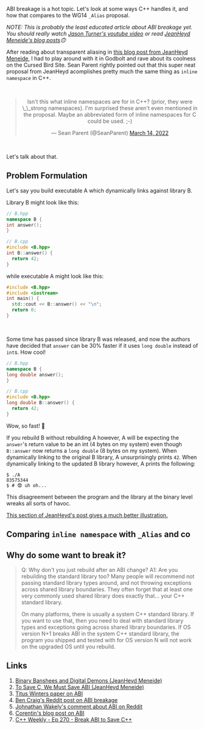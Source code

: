 <!--
layout: post
title: JAABIBP (Just Another ABI Blog Post)
permalink: /jaabibp
category: c, c++
wip: true
cat: cs
-->

ABI breakage is a hot topic. Let's look at some ways C++ handles it, and how that compares to the WG14 `_Alias` proposal.

*NOTE: This is probably the least educated article about ABI breakage yet. You should really watch [Jason Turner's youtube video](https://youtu.be/By7b19YIv8Q) or read [JeanHeyd Meneide's blog posts](https://thephd.dev/to-save-c-we-must-save-abi-fixing-c-function-abi)🙃*


After reading about transparent aliasing in [this blog post from JeanHeyd Meneide](https://thephd.dev/to-save-c-we-must-save-abi-fixing-c-function-abi), I had to play around with it in Godbolt and rave about its coolness on the Cursed Bird Site.
Sean Parent rightly pointed out that this super neat proposal from JeanHeyd acomplishes pretty much the same thing as `inline namespace` in C++.

<br>

<center>
<blockquote class="twitter-tweet"><p lang="en" dir="ltr">Isn't this what inline namespaces are for in C++? (prior, they were \_\_strong namespaces). I'm surprised these aren't even mentioned in the proposal. Maybe an abbreviated form of inline namespaces for C could be used. ;-)</p>&mdash; Sean Parent (@SeanParent) <a href="https://twitter.com/SeanParent/status/1503471201833738240?ref_src=twsrc%5Etfw">March 14, 2022</a></blockquote> <script async src="https://platform.twitter.com/widgets.js" charset="utf-8"></script>
</center>

<br>

Let's talk about that.

## Problem Formulation

Let's say you build executable A which dynamically links against library B.

Library B might look like this:
```cpp
// B.hpp
namespace B {
int answer();
}

// B.cpp
#include <B.hpp>
int B::answer() {
  return 42;
}
```

while executable A might look like this:
```cpp
#include <B.hpp>
#include <iostream>
int main() {
  std::cout << B::answer() << "\n";
  return 0;
}
```

<br>

Some time has passed since library B was released, and now the authors have decided that `answer` can be 30% faster if it uses `long double` instead of `int`s.
How cool!

```cpp
// B.hpp
namespace B {
long double answer();
}

// B.cpp
#include <B.hpp>
long double B::answer() {
  return 42;
}
```

Wow, so fast! 🚀

If you rebuild B without rebuilding A however, A will be expecting the `answer`'s return value to be an int (4 bytes on my system) even though `B::answer` now returns a `long double` (8 bytes on my system).
When dynamically linking to the original B library, A unsurprisingly prints `42`.
When dynamically linking to the updated B library however, A prints the following:

```console
$ ./A
83575344
$ # 😨 uh oh...
```

This disagreement between the program and the library at the binary level wreaks all sorts of havoc.

[This section of JeanHeyd's post gives a much better illustration.](https://thephd.dev/binary-banshees-digital-demons-abi-c-c++-help-me-god-please#abi-even-simpler)

## Comparing `inline namespace` with `_Alias` and co



## Why do some want to break it?

> Q: Why don't you just rebuild after an ABI change?
> A1: Are you rebuilding the standard library too?
> Many people will recommend not passing standard library types around, and not throwing exceptions across shared library boundaries. They often forget that at least one very commonly used shared library does exactly that... your C++ standard library.
> 
> On many platforms, there is usually a system C++ standard library. If you want to use that, then you need to deal with standard library types and exceptions going across shared library boundaries. If OS version N+1 breaks ABI in the system C++ standard library, the program you shipped and tested with for OS version N will not work on the upgraded OS until you rebuild.


## Links

1. [Binary Banshees and Digital Demons (JeanHeyd Meneide)](https://thephd.dev/binary-banshees-digital-demons-abi-c-c++-help-me-god-please)
1. [To Save C, We Must Save ABI (JeanHeyd Meneide)](https://thephd.dev/to-save-c-we-must-save-abi-fixing-c-function-abi)
1. [Titus Winters paper on ABI](http://www.open-std.org/jtc1/sc22/wg21/docs/papers/2020/p2028r0.pdf)
1. [Ben Craig's Reddit post on ABI breakage](https://www.reddit.com/r/cpp/comments/fc2qqv/abi_breaks_not_just_about_rebuilding/)
1. [Johnathan Wakely's comment about ABI on Reddit](https://www.reddit.com/r/cpp/comments/fc2qqv/abi_breaks_not_just_about_rebuilding/fj9dfg1/)
1. [Corentin's blog post on ABI](https://cor3ntin.github.io/posts/abi/)
1. [C++ Weekly - Ep 270 - Break ABI to Save C++](https://www.youtube.com/watch?v=By7b19YIv8Q&ab_channel=C%E1%90%A9%E1%90%A9WeeklyWithJasonTurner)
